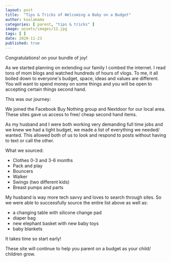 ```yaml
---
layout: post
title:  "Tips & Tricks of Welcoming a Baby on a Budget"
author: koalamama
categories: [ parent, "tips & tricks" ]
image: assets/images/12.jpg
tags: [ ]
date: 2020-11-23
published: true
---
```


Congratulations! on your bundle of joy!

As we started planning on extending our family I combed the internet. I read tons of mom blogs and watched hundreds of hours of vlogs. To me, it all boiled down to everyone's budget, space, ideas and values are different. You will want to spend money on some things and you will be open to accepting certain things second hand.

This was our journey: 

We joined the Facebook Buy Nothing group and Nextdoor for our local area. These sites gave us access to free/ cheap second hand items.

As my husband and I were both working very demanding full time jobs and we knew we had a tight budget, we made a list of everything we needed/ wanted. This allowed both of us to look and respond to posts without having to text or call the other. 

What we sourced:
- Clothes 0-3 and 3-6 months 
- Pack and play 
- Bouncers 
- Walker 
- Swings (two different kids) 
- Breast pumps and parts

My husband is way more tech savvy and loves to search through sites. So we were able to successfully source the entire list above as well as: 
- a changing table with silicone change pad 
- diaper bag 
- new elephant basket with new baby toys 
- baby blankets 

It takes time so start early! 

These site will continue to help you parent on a budget as your child/ children grow. 